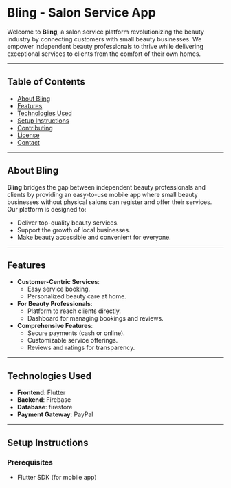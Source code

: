 # Bling - Salon Service App

Welcome to **Bling**, a salon service platform revolutionizing the beauty industry by connecting customers with small beauty businesses. We empower independent beauty professionals to thrive while delivering exceptional services to clients from the comfort of their own homes.

---

## Table of Contents

- [About Bling](#about-bling)
- [Features](#features)
- [Technologies Used](#technologies-used)
- [Setup Instructions](#setup-instructions)
- [Contributing](#contributing)
- [License](#license)
- [Contact](#contact)

---

## About Bling

**Bling** bridges the gap between independent beauty professionals and clients by providing an easy-to-use mobile app where small beauty businesses without physical salons can register and offer their services. Our platform is designed to:

- Deliver top-quality beauty services.
- Support the growth of local businesses.
- Make beauty accessible and convenient for everyone.

---

## Features

- **Customer-Centric Services**:
  - Easy service booking.
  - Personalized beauty care at home.
- **For Beauty Professionals**:
  - Platform to reach clients directly.
  - Dashboard for managing bookings and reviews.
- **Comprehensive Features**:
  - Secure payments (cash or online).
  - Customizable service offerings.
  - Reviews and ratings for transparency.

---

## Technologies Used

- **Frontend**: Flutter
- **Backend**: Firebase
- **Database**: firestore
- **Payment Gateway**: PayPal

---

## Setup Instructions

### Prerequisites

- Flutter SDK (for mobile app)

